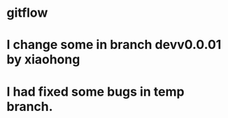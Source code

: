 # gitflow
# I change some in branch devv0.0.01 by xiaohong

# I had fixed some bugs in temp branch.
